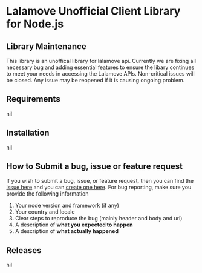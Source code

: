 # Lalamove Unofficial Client Library for Node.js
## Library Maintenance
This library is an unoffical library for lalamove api. Currently we are fixing all necessary bug and adding essential features to ensure the libary continues to meet your needs in accessing the Lalamove APIs. Non-critical issues will be closed. Any issue may be reopened if it is causing ongoing problem.

## Requirements
nil

## Installation
nil

## How to Submit a bug, issue or feature request
If you wish to submit a bug, issue, or feature request, then you can find the [issue here](https://github.com/yamdraco/lalamove-js/issues) and you can [create one here](https://github.com/yamdraco/lalamove-js/issues/new). For bug reporting, make sure you provide the following information
1. Your node version and framework (if any)
2. Your country and locale
3. Clear steps to reproduce the bug (mainly header and body and url)
4. A description of **what you expected to happen**
5. A description of **what actually happened**

## Releases
nil


